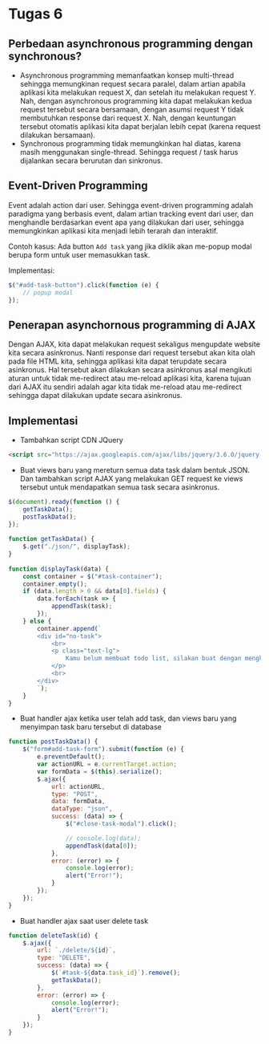 # Tugas 6
## Perbedaan asynchronous programming dengan synchronous?
- Asynchronous programming memanfaatkan konsep multi-thread sehingga memungkinan request secara paralel, dalam artian apabila aplikasi kita melakukan request X, dan setelah itu melakukan request Y. Nah, dengan asynchronous programming kita dapat melakukan kedua request tersebut secara bersamaan, dengan asumsi request Y tidak membutuhkan response dari request X. Nah, dengan keuntungan tersebut otomatis aplikasi kita dapat berjalan lebih cepat (karena request dilakukan bersamaan).
- Synchronous programming tidak memungkinkan hal diatas, karena masih menggunakan single-thread. Sehingga request / task harus dijalankan secara berurutan dan sinkronus.

## Event-Driven Programming
Event adalah action dari user. Sehingga event-driven programming adalah paradigma yang berbasis event, dalam artian tracking event dari user, dan menghandle berdasarkan event apa yang dilakukan dari user, sehingga memungkinkan aplikasi kita menjadi lebih terarah dan interaktif. 
    
Contoh kasus: Ada button `Add task` yang jika diklik akan me-popup modal berupa form untuk user memasukkan task.

Implementasi:
```javascript
$("#add-task-button").click(function (e) {
    // popup modal
});
```
## Penerapan asynchornous programming di AJAX
Dengan AJAX, kita dapat melakukan request sekaligus mengupdate website kita secara asinkronus. Nanti response dari request tersebut akan kita olah pada file HTML kita, sehingga aplikasi kita dapat terupdate secara asinkronus. Hal tersebut akan dilakukan secara asinkronus asal mengikuti aturan untuk tidak me-redirect atau me-reload aplikasi kita, karena tujuan dari AJAX itu sendiri adalah agar kita tidak me-reload atau me-redirect sehingga dapat dilakukan update secara asinkronus.

## Implementasi
- Tambahkan script CDN JQuery
```html
<script src="https://ajax.googleapis.com/ajax/libs/jquery/3.6.0/jquery.min.js"></script>
```
- Buat views baru yang mereturn semua data task dalam bentuk JSON. Dan tambahkan script AJAX yang melakukan GET request ke views tersebut untuk mendapatkan semua task secara asinkronus.
```javascript
$(document).ready(function () {
    getTaskData();
    postTaskData();
});
    
function getTaskData() {
    $.get("./json/", displayTask);
}
  
function displayTask(data) {
    const container = $("#task-container");
    container.empty();
    if (data.length > 0 && data[0].fields) {
        data.forEach(task => {
            appendTask(task);
        });
    } else {
        container.append(`
        <div id="no-task">
            <br>
            <p class="text-lg">
                Kamu belum membuat todo list, silakan buat dengan mengklik tombol "Buat Todolist" di atas!
            </p>
            <br>
        </div>
        `);
    }
}
```
- Buat handler ajax ketika user telah add task, dan views baru yang menyimpan task baru tersebut di database
```javascript
function postTaskData() {
    $("form#add-task-form").submit(function (e) {
        e.preventDefault();
        var actionURL = e.currentTarget.action;
        var formData = $(this).serialize();
        $.ajax({
            url: actionURL,
            type: "POST",
            data: formData,
            dataType: "json",
            success: (data) => {
                $("#close-task-modal").click();

                // console.log(data);
                appendTask(data[0]);
            },
            error: (error) => {
                console.log(error);
                alert("Error!");
            }
        });
    });
}
```
- Buat handler ajax saat user delete task
```javascript
function deleteTask(id) {
    $.ajax({
        url: `./delete/${id}`,
        type: "DELETE",
        success: (data) => {
            $(`#task-${data.task_id}`).remove();
            getTaskData();
        },
        error: (error) => {
            console.log(error);
            alert("Error!");
        }
    });
}
```
    